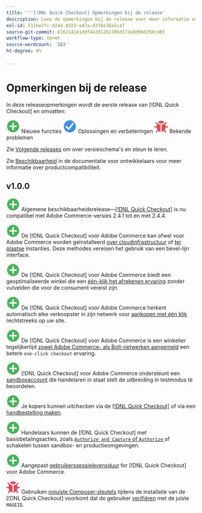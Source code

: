 ```yaml
---
title: '''[!DNL Quick Checkout] Opmerkingen bij de release'
description: Lees de opmerkingen bij de release voor meer informatie over alle [!DNL Quick Checkout] lozingen.
exl-id: 511be2fc-d24d-4323-a47a-d376e38a5c47
source-git-commit: 6162141e1ddf4428126178bd172e8d9bd250c485
workflow-type: tm+mt
source-wordcount: '263'
ht-degree: 0%

---
```


# Opmerkingen bij de release

In deze releaseopmerkingen wordt de eerste release van [!DNL Quick Checkout] en omvatten:

![Nieuw](../assets/new.svg) Nieuwe functies
![Probleem opgelost](../assets/fix.svg) Oplossingen en verbeteringen
![Bekend probleem](../assets/bug.svg) Bekende problemen

Zie [Volgende releases](https://devdocs.magento.com/release/) om over versieschema&#39;s en steun te leren.

Zie [Beschikbaarheid](https://devdocs.magento.com/release/availability.html) in de documentatie voor ontwikkelaars voor meer informatie over productcompatibiliteit.

## v1.0.0

![Nieuw](../assets/new.svg)<!-- Issue BOLT-341 --> Algemene beschikbaarheidsrelease—[[!DNL Quick Checkout]](https://marketplace.magento.com/magento-quick-checkout.html) is nu compatibel met Adobe Commerce-versies 2.4.1 tot en met 2.4.4.

![Nieuw](../assets/new.svg)<!-- Issue BOLT-340 --> De [!DNL Quick Checkout] voor Adobe Commerce kan ofwel voor Adobe Commerce worden geïnstalleerd [over cloudinfrastructuur](install.md#adobe-commerce-on-cloud-infrastructure) of [ter plaatse](install.md#on-premises) instanties. Deze methodes vereisen het gebruik van een bevel-lijn interface.

![Nieuw](../assets/new.svg)<!-- Issue BOLT-1 --> De [!DNL Quick Checkout] voor Adobe Commerce biedt een geoptimaliseerde winkel die een [één-klik het afrekenen ervaring](overview.md) zonder vulvelden die voor de consument vereist zijn.

![Nieuw](../assets/new.svg)<!-- Issue BOLT-1 --> De [!DNL Quick Checkout] voor Adobe Commerce herkent automatisch elke verkoopster in zijn netwerk voor [aankopen met één klik](checkout-flow.md) rechtstreeks op uw site.

![Nieuw](../assets/new.svg)<!-- Issue BOLT-1 --> De [!DNL Quick Checkout] voor Adobe Commerce is een winkelier tegelijkertijd [zowel Adobe Commerce- als Bolt-netwerken aangemeld](checkout-flow.md/#quick-checkout-use-cases) een betere `one-click checkout` ervaring.

![Nieuw](../assets/new.svg)<!-- Issue BOLT-218 --> [!DNL Quick Checkout] voor Adobe Commerce ondersteunt een [sandboxaccount](testing.md#testing-in-sandbox) die handelaren in staat stelt de uitbreiding in testmodus te beoordelen.

![Nieuw](../assets/new.svg)<!-- Issue BOLT-780 --> Je kopers kunnen uitchecken via de [[!DNL Quick Checkout]](checkout-page.md) of via een [handbestelling maken](create-order-admin.md).

![Nieuw](../assets/new.svg)<!-- Issue BOLT-666 --> Handelaars kunnen de [!DNL Quick Checkout] met basisbetalingsacties, zoals [`Authorize and Capture` of `Authorize` ](onboarding.md#complete-admin-configuration)of schakelen tussen sandbox- en productieomgevingen.

![Nieuw](../assets/new.svg)<!-- Issue BOLT-288 --> Aangepast [gebruikerssessielevensduur](user-session-lifetime.md) for [!DNL Quick Checkout] voor Adobe Commerce.

![Bekend probleem](../assets/bug.svg)<!-- Issue BOLT-342 --> Gebruiken [onjuiste Composer-sleutels](https://support.magento.com/hc/en-us/articles/6909450342541) tijdens de installatie van de [!DNL Quick Checkout] voorkomt dat de gebruiker [verifiëren](https://devdocs.magento.com/guides/v2.4/install-gde/prereq/connect-auth.html) met de juiste `MAGEID`.
